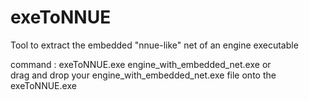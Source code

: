 # exeToNNUE
Tool to extract the embedded "nnue-like" net of an engine executable<p>

command : exeToNNUE.exe engine_with_embedded_net.exe or<br>
drag and drop your engine_with_embedded_net.exe file onto the exeToNNUE.exe<br>

